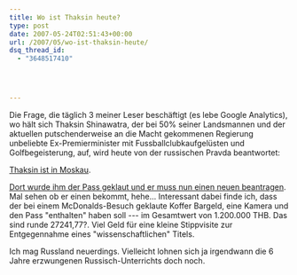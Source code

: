 ```yaml
---
title: Wo ist Thaksin heute?
type: post
date: 2007-05-24T02:51:43+00:00
url: /2007/05/wo-ist-thaksin-heute/
dsq_thread_id:
  - "3648517410"




---
```

Die Frage, die täglich 3 meiner Leser beschäftigt (es lebe Google Analytics), wo hält sich Thaksin Shinawatra, der bei 50% seiner Landsmannen und der aktuellen putschenderweise an die Macht gekommenen Regierung unbeliebte Ex-Premierminister mit Fussballclubkaufgelüsten und Golfbegeisterung, auf, wird heute von der russischen Pravda beantwortet:

[Thaksin ist in Moskau][1].

[Dort wurde ihm der Pass geklaut und er muss nun einen neuen beantragen][2]. Mal sehen ob er einen bekommt, hehe... Interessant dabei finde ich, dass der bei einem McDonalds-Besuch geklaute Koffer Bargeld, eine Kamera und den Pass "enthalten" haben soll --- im Gesamtwert von 1.200.000 THB. Das sind runde 27241,77?. Viel Geld für eine kleine Stippvisite zur Entgegennahme eines "wissenschaftlichen" Titels.

Ich mag Russland neuerdings. Vielleicht lohnen sich ja irgendwann die 6 Jahre erzwungenen Russisch-Unterrichts doch noch.

 [1]: http://english.pravda.ru/news/society/24-05-2007/92086-moscow_thai-0
 [2]: http://www.nationmultimedia.com/2007/05/24/headlines/headlines_30035093.php
